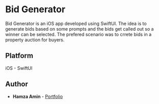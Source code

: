 # Bid Generator

Bid Generator is an iOS app developed using SwiftUI. The idea is to generate bids based on some prompts and the bids get called out so a winner can be selected. The prefered scenario was to crrete bids in a property auction for buyers.

## Platform

iOS - SwiftUI

## Author

* **Hamza Amin** - [Portfolio](https://hamzabinamin.github.io/)
